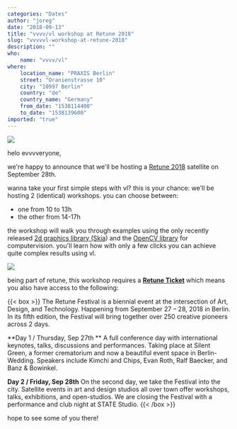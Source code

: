 ```yaml
---
categories: "Dates"
author: "joreg"
date: "2018-09-13"
title: "vvvv/vl workshop at Retune 2018"
slug: "vvvvvl-workshop-at-retune-2018"
description: ""
who: 
    name: "vvvv/vl"
where: 
    location_name: "PRAXIS Berlin"
    street: "Oranienstrasse 10"
    city: "10997 Berlin"
    country: "de"
    country_name: "Germany"
    from_date: "1538114400"
    to_date: "1538139600"
imported: "true"
---
```



![](Retune%20Festival_Banner.jpg)

helo evvvveryone,

we're happy to announce that we'll be hosting a [Retune 2018](https://retunefestival.de/2018/) satellite on September 28th.

wanna take your first simple steps with vl? this is your chance: we'll be hosting 2 (identical) workshops. you can choose between:
- one from 10 to 13h
- the other from 14-17h

the workshop will walk you through examples using the only recently released [2d graphics library (Skia](/blog/2018/vl.skia)) and the [OpenCV library](/blog/2018/vl-opencv-is-in-da-house) for computervision. you'll learn how with only a few clicks you can achieve quite complex results using vl. 

![](catface2.jpg)

being part of retune, this workshop requires a **[Retune Ticket](https://retunefestival.de/2018/#tickets)** which means you also have access to the following:

{{< box >}}
The Retune Festival is a biennial event at the intersection of Art, Design, and Technology. Happening from September 27 – 28, 2018 in Berlin. In its fifth edition, the Festival will bring together over 250 creative pioneers across 2 days.

**Day 1 / Thursday, Sep 27th **
A full conference day with international keynotes, talks, discussions and performances. Taking place at Silent Green, a former crematorium and now a beautiful event space in Berlin-Wedding. Speakers include Kimchi and Chips, Evan Roth, Ralf Baecker, and Banz & Bowinkel.

**Day 2 / Friday, Sep 28th**
On the second day, we take the Festival into the city. Satellite events in art and design studios all over town offer workshops, talks, exhibitions, and open-studios. We are closing the Festival with a performance and club night at STATE Studio.{{< /box >}}

hope to see some of you there!

